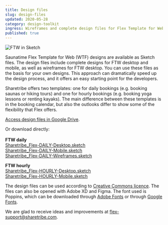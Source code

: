 ```yaml
---
title: Design files
slug: design-files
updated: 2020-05-28
category: design-toolkit
ingress: Wireframes and complete design files for Flex Template for Web.
published: true
---
```


![FTW in Sketch](./FTW-in-Sketch.png)

Saunatime Flex Template for Web (WTF) designs are available as Sketch
files. The design files include complete designs for FTW desktop and
mobile, as well as wireframes for FTW desktop. You can use these files
as the basis for your own designs. This approach can dramatically speed
up the design process, and it offers an easy starting point for the
developers.

Sharetribe offers two templates: one for daily bookings (e.g. booking
saunas or hiking tours) and one for hourly bookings (e.g. booking yoga
lessons or renting kayaks). The main difference between these templates
is in the booking calendar, but also the outlooks differ to show some of
the flexibility that Flex offers.

[Access design files in Google Drive](https://drive.google.com/drive/folders/171T-lYUGJURrAF5qCtTZ0298WPhhG0SG?usp=sharing).

Or download directly: <br /><br /> <b>FTW daily</b><br />
[Sharetribe_Flex-DAILY-Desktop.sketch](https://drive.google.com/uc?export=download&id=1Lm7hVHB_i5mLDO5mtCuziyIJA1ZPNl4b)<br />
[Sharetribe_Flex-DAILY-Mobile.sketch](https://drive.google.com/uc?export=download&id=1FOVyXpNdt9eRM_hLMG8-lSZ-VdxJZv_k)<br />
[Sharetribe_Flex-DAILY-Wireframes.sketch](https://drive.google.com/uc?export=download&id=1__BvrIbpx1-C8EHT6nJdxjDrq8XomlrI)

<b>FTW hourly</b><br />
[Sharetribe_Flex-HOURLY-Desktop.sketch](https://drive.google.com/uc?export=download&id=1OMPRdIypI3aIFzs5d9Vbx7EwVfz6B-Xu)<br />
[Sharetribe_Flex-HOURLY-Mobile.sketch](https://drive.google.com/uc?export=download&id=1ulr10ibQ60QUxLA6w62kS9hEx1Vgf8Y8)<br />

The design files can be used according to
[Creative Commons licence](https://creativecommons.org/licenses/by/4.0/).
The files can also be opened with Adobe XD and Figma. The font used is
Poppins, which can be downloaded through
[Adobe Fonts](https://fonts.adobe.com/fonts/poppins) or through [Google Fonts](https://fonts.google.com/specimen/Poppins).

We are glad to receive ideas and improvements at
[flex-support@sharetribe.com](mailto:flex-support@sharetribe.com).
